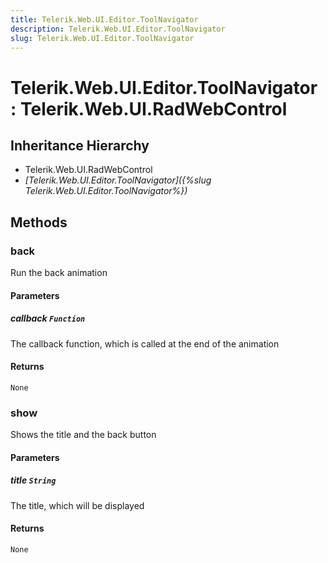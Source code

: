 ```yaml
---
title: Telerik.Web.UI.Editor.ToolNavigator
description: Telerik.Web.UI.Editor.ToolNavigator
slug: Telerik.Web.UI.Editor.ToolNavigator
---
```


# Telerik.Web.UI.Editor.ToolNavigator : Telerik.Web.UI.RadWebControl

## Inheritance Hierarchy

* Telerik.Web.UI.RadWebControl
* *[Telerik.Web.UI.Editor.ToolNavigator]({%slug Telerik.Web.UI.Editor.ToolNavigator%})*


## Methods

### back

Run the back animation

#### Parameters

##### callback `Function`

The callback function, which is called at the end of the animation

#### Returns

`None`
### show

Shows the title and the back button

#### Parameters

##### title `String`

The title, which will be displayed

#### Returns

`None`


